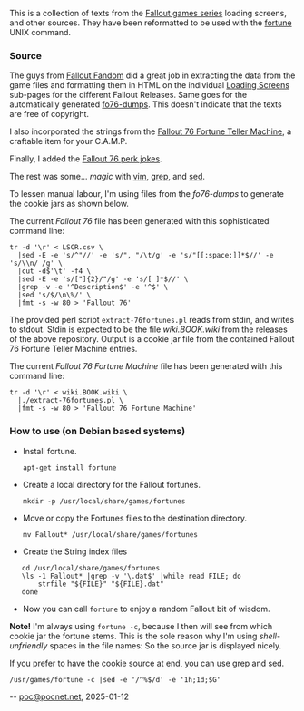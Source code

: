 This is a collection of texts from the [Fallout games
series](https://en.wikipedia.org/wiki/Fallout_(series)) loading screens, and
other sources. They have been reformatted to be used with the
[fortune](https://en.wikipedia.org/wiki/Fortune_(Unix)) UNIX command.

### Source
The guys from [Fallout Fandom](https://fallout.fandom.com) did a great job in
extracting the data from the game files and formatting them in HTML on the
individual [Loading Screens](https://fallout.fandom.com/wiki/Loading_screen)
sub-pages for the different Fallout Releases. Same goes for the automatically
generated [fo76-dumps](https://github.com/FWDekker/fo76-dumps). This doesn't
indicate that the texts are free of copyright.

I also incorporated the strings from the [Fallout 76 Fortune Teller
Machine](https://fallout.fandom.com/wiki/Fortune_teller_machine), a craftable
item for your C.A.M.P.

Finally, I added the [Fallout 76 perk
jokes](https://fallout-archive.fandom.com/wiki/Fallout_76_perk_jokes).

The rest was some... *magic* with
[vim](https://en.wikipedia.org/wiki/Vim_(text_editor)),
[grep](https://en.wikipedia.org/wiki/Grep), and
[sed](https://en.wikipedia.org/wiki/Sed).

To lessen manual labour, I'm using files from the *fo76-dumps* to generate the
cookie jars as shown below.

The current *Fallout 76* file has been generated with this sophisticated
command line:
```
tr -d '\r' < LSCR.csv \
  |sed -E -e 's/^"//' -e 's/", "/\t/g' -e 's/"[[:space:]]*$//' -e 's/\\n/ /g' \
  |cut -d$'\t' -f4 \
  |sed -E -e 's/["]{2}/"/g' -e 's/[ ]*$//' \
  |grep -v -e '^Description$' -e '^$' \
  |sed 's/$/\n\%/' \
  |fmt -s -w 80 > 'Fallout 76'
```

The provided perl script `extract-76fortunes.pl` reads from stdin, and writes
to stdout.  Stdin is expected to be the file *wiki.BOOK.wiki* from the releases
of the above repository. Output is a cookie jar file from the contained Fallout
76 Fortune Teller Machine entries.

The current *Fallout 76 Fortune Machine* file has been generated with this
command line:
```
tr -d '\r' < wiki.BOOK.wiki \
  |./extract-76fortunes.pl \
  |fmt -s -w 80 > 'Fallout 76 Fortune Machine'
```

### How to use (on Debian based systems)
* Install fortune.

    `apt-get install fortune`

* Create a local directory for the Fallout fortunes.

    `mkdir -p /usr/local/share/games/fortunes`

* Move or copy the Fortunes files to the destination directory.

    `mv Fallout* /usr/local/share/games/fortunes`

* Create the String index files
```
   cd /usr/local/share/games/fortunes
   \ls -1 Fallout* |grep -v '\.dat$' |while read FILE; do
       strfile "${FILE}" "${FILE}.dat"
   done
```

* Now you can call `fortune` to enjoy a random Fallout bit of wisdom.

**Note!** I'm always using `fortune -c`, because I then will see from which
cookie jar the fortune stems. This is the sole reason why I'm using
*shell-unfriendly* spaces in the file names: So the source jar is displayed
nicely.

If you prefer to have the cookie source at end, you can use grep and sed.

    /usr/games/fortune -c |sed -e '/^%$/d' -e '1h;1d;$G'

-- poc@pocnet.net, 2025-01-12
